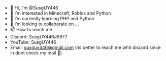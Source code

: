 - 👋 Hi, I’m @SusgUY446
- 👀 I’m interested in Minecraft, Roblox and Python
- 🌱 I’m currently learning PHP and Python
- 💞️ I’m looking to collaborate on ...
- 📫 How to reach me 
- Discord: SusgUY446#5977
- YouTube: SusgUY446
- Email: susguy446@gmail.com (its better to reach me whit discord since in dont check my mail 🥴)


